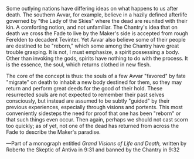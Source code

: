 Some outlying nations have differing ideas on what happens to us after death. The southern Avvar, for example, believe in a hazily defined afterlife governed by "the Lady of the Skies" where the dead are reunited with their kin. A comforting notion, and not unfamiliar. The Chantry's idea that on death we cross the Fade to live by the Maker's side is accepted from rough Ferelden to decadent Tevinter. Yet Avvar also believe some of their people are destined to be "reborn," which some among the Chantry have great trouble grasping. It is not, I must emphasize, a spirit possessing a body. Other than invoking the gods, spirits have nothing to do with the process. It is the essence, the soul, which returns clothed in new flesh.

The core of the concept is thus: the souls of a few Avvar "favored" by fate "migrate" on death to inhabit a new body destined for them, so they may return and perform great deeds for the good of their hold. These resurrected souls are not expected to remember their past selves consciously, but instead are assumed to be subtly "guided" by their previous experiences, especially through visions and portents. This most conveniently sidesteps the need for proof that one has been "reborn" or that such things even occur. Then again, perhaps we should not cast scorn too quickly; as of yet, not one of the dead has returned from across the Fade to describe the Maker's paradise.

—Part of a monograph entitled <i> Grand Visions of Life and Death, </i> written by Roberto the Skeptic of Antiva in 9:31 and banned by the Chantry in 9:32
